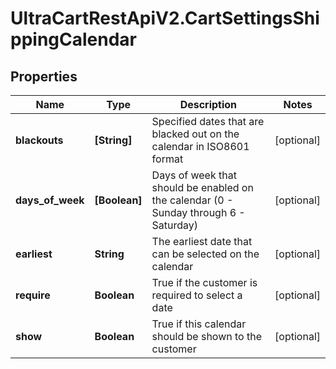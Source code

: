 # UltraCartRestApiV2.CartSettingsShippingCalendar

## Properties

Name | Type | Description | Notes
------------ | ------------- | ------------- | -------------
**blackouts** | **[String]** | Specified dates that are blacked out on the calendar in ISO8601 format | [optional] 
**days_of_week** | **[Boolean]** | Days of week that should be enabled on the calendar (0 - Sunday through 6 - Saturday) | [optional] 
**earliest** | **String** | The earliest date that can be selected on the calendar | [optional] 
**require** | **Boolean** | True if the customer is required to select a date | [optional] 
**show** | **Boolean** | True if this calendar should be shown to the customer | [optional] 


